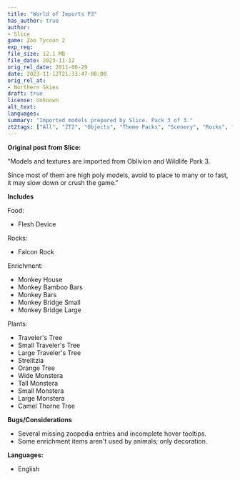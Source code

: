 ```yaml
---
title: "World of Imports P3"
has_author: true
author: 
- Slice
game: Zoo Tycoon 2
exp_req: 
file_size: 12.1 MB
file_date: 2023-11-12
orig_rel_date: 2011-06-29
date: 2023-11-12T21:33:47-08:00
orig_rel_at: 
- Northern Skies
draft: true
license: Unknown
alt_text: 
languages:
summary: "Imported models prepared by Slice. Pack 3 of 3."
zt2tags: ["All", "ZT2", "Objects", "Theme Packs", "Scenery", "Rocks", "Foliage", "Statues", "Animal Food"]
---
```


**Original post from Slice:**

"Models and textures are imported from Oblivion and Wildlife Park 3.

Since most of them are high poly models, avoid to place to many or to fast, it may slow down or crush the game."

**Includes**

Food:
- Flesh Device

Rocks:
- Falcon Rock

Enrichment:
- Monkey House
- Monkey Bamboo Bars
- Monkey Bars
- Monkey Bridge Small
- Monkey Bridge Large
  
Plants:
- Traveler's Tree
- Small Traveler's Tree
- Large Traveler's Tree
- Strelitzia
- Orange Tree
- Wide Monstera 
- Tall Monstera
- Small Monstera
- Large Monstera
- Camel Thorne Tree

**Bugs/Considerations**
- Several missing zoopedia entries and incomplete hover tooltips.
- Some enrichment items aren't used by animals; only decoration.

**Languages:**
- English
